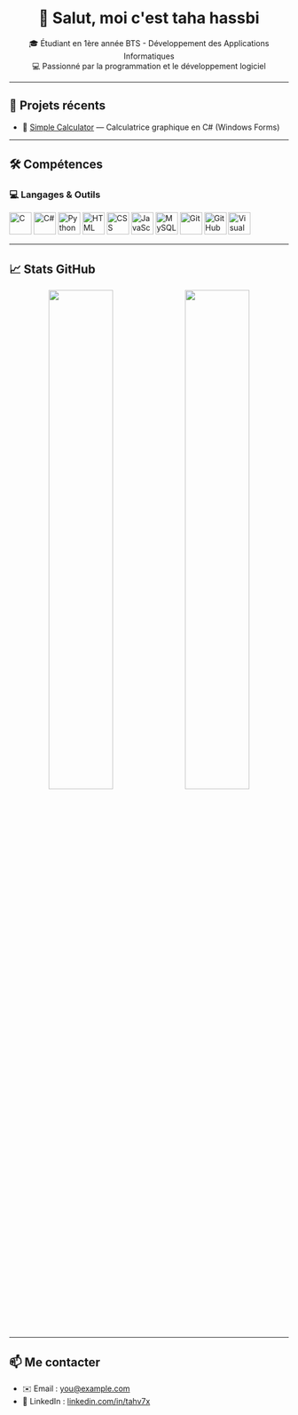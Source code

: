 <h1 align="center">👋 Salut, moi c'est taha hassbi</h1>

<p align="center">
  🎓 Étudiant en 1ère année BTS - Développement des Applications Informatiques<br>
  💻 Passionné par la programmation et le développement logiciel<br>
</p>

---

## 🚀 Projets récents

- 🎯 [Simple Calculator](https://github.com/tahv7x/Simple-Calculator) — Calculatrice graphique en C# (Windows Forms)
  
---

## 🛠️ Compétences

### 💻 Langages & Outils
<p align="left">
  <img src="https://cdn.jsdelivr.net/gh/devicons/devicon/icons/c/c-original.svg" alt="C" width="40" height="40"/>
  <img src="https://cdn.jsdelivr.net/gh/devicons/devicon/icons/csharp/csharp-original.svg" alt="C#" width="40" height="40"/>
  <img src="https://cdn.jsdelivr.net/gh/devicons/devicon/icons/python/python-original.svg" alt="Python" width="40" height="40"/>
  <img src="https://cdn.jsdelivr.net/gh/devicons/devicon/icons/html5/html5-original.svg" alt="HTML" width="40" height="40"/>
  <img src="https://cdn.jsdelivr.net/gh/devicons/devicon/icons/css3/css3-original.svg" alt="CSS" width="40" height="40"/>
  <img src="https://cdn.jsdelivr.net/gh/devicons/devicon/icons/javascript/javascript-original.svg" alt="JavaScript" width="40" height="40"/>
  <img src="https://cdn.jsdelivr.net/gh/devicons/devicon/icons/mysql/mysql-original.svg" alt="MySQL" width="40" height="40"/>
  <img src="https://cdn.jsdelivr.net/gh/devicons/devicon/icons/git/git-original.svg" alt="Git" width="40" height="40"/>
  <img src="https://cdn.jsdelivr.net/gh/devicons/devicon/icons/github/github-original.svg" alt="GitHub" width="40" height="40"/>
  <img src="https://cdn.jsdelivr.net/gh/devicons/devicon/icons/visualstudio/visualstudio-plain.svg" alt="Visual Studio" width="40" height="40"/>
</p>


---

## 📈 Stats GitHub

<p align="center">
  <img src="https://github-readme-stats.vercel.app/api?username=tahv7x&show_icons=true&theme=tokyonight" width="48%" />
  <img src="https://github-readme-streak-stats.herokuapp.com/?user=tahv7x&theme=tokyonight" width="48%" />
</p>

---

## 📫 Me contacter

- ✉️ Email : you@example.com
- 💼 LinkedIn : [linkedin.com/in/tahv7x](https://linkedin.com/in/tahv7x)

